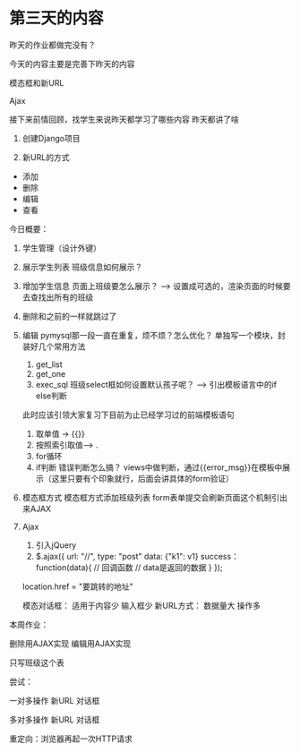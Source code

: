 # 第三天的内容

昨天的作业都做完没有？

今天的内容主要是完善下昨天的内容

模态框和新URL

Ajax

接下来前情回顾，找学生来说昨天都学习了哪些内容
昨天都讲了啥

1. 创建Django项目

2. 新URL的方式
  - 添加
  - 删除
  - 编辑
  - 查看


今日概要：
1. 学生管理（设计外键）
  1. 展示学生列表
    班级信息如何展示？
  2. 增加学生信息
    页面上班级要怎么展示？ --> 设置成可选的，渲染页面的时候要去查找出所有的班级
  3. 删除和之前的一样就跳过了
  4. 编辑
    pymysql那一段一直在重复，烦不烦？怎么优化？
        单独写一个模块，封装好几个常用方法
        1. get_list
        2. get_one
        3. exec_sql
    班级select框如何设置默认孩子呢？
        --> 引出模板语言中的if else判断

        此时应该引领大家复习下目前为止已经学习过的前端模板语句
        1. 取单值 -> {{}}
        2. 按照索引取值--> .
        3. for循环
        4. if判断
    错误判断怎么搞？
        views中做判断，通过{{error_msg}}在模板中展示（这里只要有个印象就行，后面会讲具体的form验证）

2. 模态框方式
    模态框方式添加班级列表
    form表单提交会刷新页面这个机制引出来AJAX


3. Ajax

    1. 引入jQuery
    2. $.ajax({
       url: "//",
       type: "post"
       data: {"k1": v1}
       success： function(data){
         // 回调函数
         // data是返回的数据
       }
    });

    location.href = "要跳转的地址"

    模态对话框：
      适用于内容少
      输入框少
    新URL方式：
      数据量大
      操作多

本周作业：

删除用AJAX实现
编辑用AJAX实现

只写班级这个表

尝试：

一对多操作
    新URL
    对话框

多对多操作
    新URL
    对话框

重定向：浏览器再起一次HTTP请求

